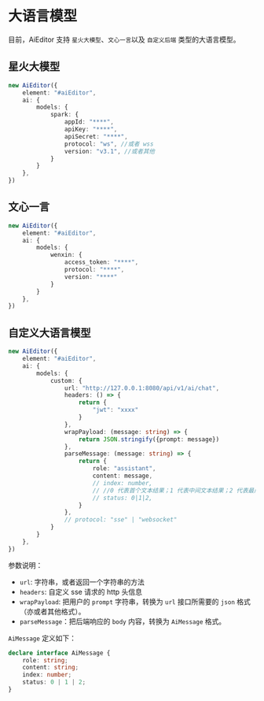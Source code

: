 # 大语言模型

目前，AiEditor 支持 `星火大模型`、`文心一言`以及 `自定义后端` 类型的大语言模型。

## 星火大模型

```typescript
new AiEditor({
    element: "#aiEditor",
    ai: {
        models: {
            spark: {
                appId: "****",
                apiKey: "****",
                apiSecret: "****",
                protocol: "ws", //或者 wss
                version: "v3.1", //或者其他
            }
        }
    },
})
```

## 文心一言

```typescript
new AiEditor({
    element: "#aiEditor",
    ai: {
        models: {
            wenxin: {
                access_token: "****",
                protocol: "****",
                version: "****"
            }
        }
    },
})
```


## 自定义大语言模型

```typescript
new AiEditor({
    element: "#aiEditor",
    ai: {
        models: {
            custom: {
                url: "http://127.0.0.1:8080/api/v1/ai/chat",
                headers: () => {
                    return {
                        "jwt": "xxxx"
                    }
                },
                wrapPayload: (message: string) => {
                    return JSON.stringify({prompt: message})
                },
                parseMessage: (message: string) => {
                    return {
                        role: "assistant",
                        content: message,
                        // index: number,
                        // //0 代表首个文本结果；1 代表中间文本结果；2 代表最后一个文本结果。
                        // status: 0|1|2,
                    }
                },
                // protocol: "sse" | "websocket"
            }
        }
    },
})
```
参数说明：

- `url`: 字符串，或者返回一个字符串的方法
- `headers`: 自定义 sse 请求的 http 头信息
- `wrapPayload`: 把用户的 `prompt` 字符串，转换为 `url` 接口所需要的 `json` 格式（亦或者其他格式）。
- `parseMessage`：把后端响应的 `body` 内容，转换为 `AiMessage` 格式。

`AiMessage` 定义如下：

```ts
declare interface AiMessage {
    role: string;
    content: string;
    index: number;
    status: 0 | 1 | 2;
}
```